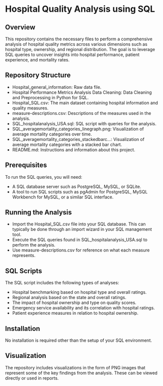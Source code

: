 # **Hospital Quality Analysis using SQL**
## **Overview**

This repository contains the necessary files to perform a comprehensive analysis of hospital quality metrics across various dimensions such as hospital type, ownership, and regional distribution. The goal is to leverage SQL queries to uncover insights into hospital performance, patient experience, and mortality rates.

## **Repository Structure**
- Hospital_general_information: Raw data file.
- Hospital Performance Metrics Analysis Data Cleaning: Data Cleaning and Preprocessing in Python for SQL.
- Hospital_SQL.csv: The main dataset containing hospital information and quality measures.
- measure-descriptions.csv: Descriptions of the measures used in the analysis.
- SQL_hospitalanalysis_USA.sql: SQL script with queries for the analysis.
- SQL_averagemortality_categories_linegraph.png: Visualization of average mortality categories over time.
- SQL_averagemortality_categories_stackedbarc...: Visualization of average mortality categories with a stacked bar chart.
- README.md: Instructions and information about this project.

## **Prerequisites**

To run the SQL queries, you will need:

- A SQL database server such as PostgreSQL, MySQL, or SQLite.
- A tool to run SQL scripts such as pgAdmin for PostgreSQL, MySQL Workbench for MySQL, or a similar SQL interface.

## **Running the Analysis**

- Import the Hospital_SQL.csv file into your SQL database. This can typically be done through an import wizard in your SQL management tool.
- Execute the SQL queries found in SQL_hospitalanalysis_USA.sql to perform the analysis.
- Use measure-descriptions.csv for reference on what each measure represents.

## **SQL Scripts**

The SQL script includes the following types of analyses:

- Hospital benchmarking based on hospital type and overall ratings.
- Regional analysis based on the state and overall ratings.
- The impact of hospital ownership and type on quality scores.
- Emergency service availability and its correlation with hospital ratings.
- Patient experience measures in relation to hospital ownership.

## **Installation**

No installation is required other than the setup of your SQL environment.

## **Visualization**

The repository includes visualizations in the form of PNG images that represent some of the key findings from the analysis. These can be viewed directly or used in reports.

